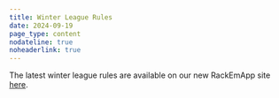 ```yaml
---
title: Winter League Rules
date: 2024-09-19
page_type: content
nodateline: true
noheaderlink: true
---
```

The latest winter league rules are available on our new RackEmApp site [here](https://app.londoncitypool.com/app/page/100).